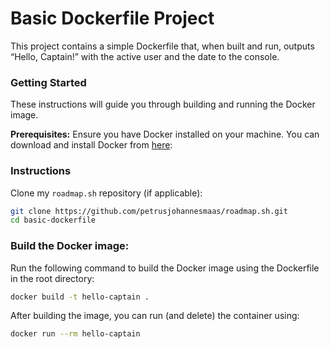 # Basic Dockerfile Project

This project contains a simple Dockerfile that, when built and run, outputs “Hello, Captain!” with the active user and the date to the console.

### Getting Started
These instructions will guide you through building and running the Docker image.

**Prerequisites:**
Ensure you have Docker installed on your machine. You can download and install Docker from [here](https://docs.docker.com/get-started/get-docker/):

### Instructions

Clone my `roadmap.sh` repository (if applicable):

```sh
git clone https://github.com/petrusjohannesmaas/roadmap.sh.git
cd basic-dockerfile
```

### Build the Docker image:

Run the following command to build the Docker image using the Dockerfile in the root directory:

```sh
docker build -t hello-captain .
```

After building the image, you can run (and delete) the container using:
```sh
docker run --rm hello-captain
```
